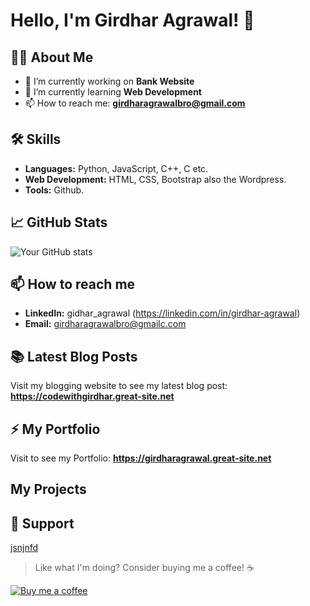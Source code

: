# Hello, I'm Girdhar Agrawal! 👋

## 👨‍💻 About Me

- 🔭 I’m currently working on **Bank Website**
- 🌱 I’m currently learning **Web Development**
- 📫 How to reach me: **girdharagrawalbro@gmail.com**

## 🛠 Skills

- **Languages:** Python, JavaScript, C++, C etc.
- **Web Development:** HTML, CSS, Bootstrap also the Wordpress.
- **Tools:** Github.

## 📈 GitHub Stats

![Your GitHub stats](https://github-readme-stats.vercel.app/api?username=yourusername&show_icons=true&theme=radical)

## 📫 How to reach me


- **LinkedIn:** gidhar_agrawal (https://linkedin.com/in/girdhar-agrawal)
- **Email:** girdharagrawalbro@gmailc.com

## 📚 Latest Blog Posts
Visit my blogging website to see my latest blog post: **https://codewithgirdhar.great-site.net**

## ⚡ My Portfolio 
Visit to see my Portfolio: **https://girdharagrawal.great-site.net**

##  My Projects

## 🤝 Support
[jsnjnfd](https://codewithgirdhar.great-site.net)
> Like what I'm doing? Consider buying me a coffee! ☕


[![Buy me a coffee][buymeacoffee-shield]][buymeacoffee]

[buymeacoffee]: https://www.buymeacoffee.com/yourusername
[buymeacoffee-shield]: https://www.buymeacoffee.com/assets/img/custom_images/orange_img.png



